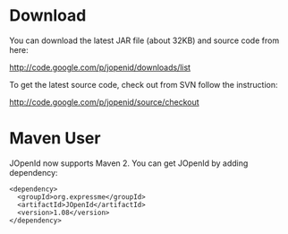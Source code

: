 # Download #

You can download the latest JAR file (about 32KB) and source code from here:

http://code.google.com/p/jopenid/downloads/list

To get the latest source code, check out from SVN follow the instruction:

http://code.google.com/p/jopenid/source/checkout

# Maven User #

JOpenId now supports Maven 2. You can get JOpenId by adding dependency:

```
<dependency>
  <groupId>org.expressme</groupId>
  <artifactId>JOpenId</artifactId>
  <version>1.08</version>
</dependency>
```